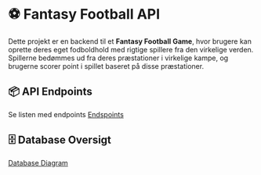 # ⚽ Fantasy Football API

Dette projekt er en backend til et **Fantasy Football Game**, hvor brugere kan oprette deres eget fodboldhold med rigtige spillere fra den virkelige verden. Spillerne bedømmes ud fra deres præstationer i virkelige kampe,
og brugerne scorer point i spillet baseret på disse præstationer.

## 📦 API Endpoints
Se listen med endpoints [Endspoints](https://mikerne.github.io/fantasy-football-api/endpoints.html)

## 🗄️ Database Oversigt
[Database Diagram](https://mikerne.github.io/fantasy-football-api/database.html)
